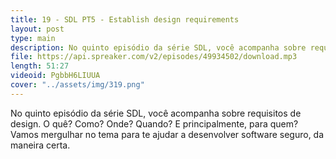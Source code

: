 ```yaml
---
title: 19 - SDL PT5 - Establish design requirements
layout: post
type: main
description: No quinto episódio da série SDL, você acompanha sobre requisitos de design. O quê? Como? Onde? Quando? E principalmente, para quem? Vamos mergulhar no tema para te ajudar a desenvolver software seguro, da maneira certa.
file: https://api.spreaker.com/v2/episodes/49934502/download.mp3
length: 51:27
videoid: PgbbH6LIUUA
cover: "../assets/img/319.png"
---
```


No quinto episódio da série SDL, você acompanha sobre requisitos de design. O quê? Como? Onde? Quando? E principalmente, para quem? Vamos mergulhar no tema para te ajudar a desenvolver software seguro, da maneira certa.